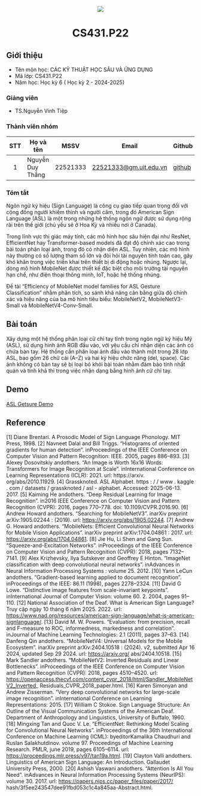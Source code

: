 <p align="center">
  <a href="https://www.uit.edu.vn/"><img src="https://www.uit.edu.vn/sites/vi/files/banner.png"></a>
<h1 align="center"><b>CS431.P22</b></h1>

## Giới thiệu
* Tên môn học: CÁC KỸ THUẬT HỌC SÂU VÀ ỨNG DỤNG
* Mã lớp: CS431.P22
* Năm học: Học kỳ 6 ( Học kỳ 2 - 2024-2025)

### Giảng viên
* TS.Nguyễn Vinh Tiệp

### Thành viên nhóm

| STT | Họ và tên | MSSV | Email | Github |
| :---: | --- | --- | --- | --- |
| 1 | Nguyễn Duy Thắng | 22521333 | 22521333@gm.uit.edu.vn | [github](https://github.com/DyThen-Kumo) |

### Tóm tắt
Ngôn ngữ ký hiệu (Sign Language) là công cụ giao tiếp quan trọng đối với cộng đồng người khiếm thính và người câm, trong đó American Sign Language (ASL) là một trong những hệ thống ngôn ngữ được sử dụng rộng rãi trên thế giới (chủ yếu sẽ ở Hoa Kỳ và nhiều nơi ở Canada). 

Trong lĩnh vực thị giác máy tính, các mô hình học sâu hiện đại như ResNet, EfficientNet hay Transformer-based models đã đạt độ chính xác cao trong bài toán phân loại ảnh, trong đó có nhận diện ASL. Tuy nhiên, các mô hình này thường có số lượng tham số lớn và đòi hỏi tài nguyên tính toán cao, gây khó khăn trong việc triển khai trên thiết bị di động hoặc nhúng. Ngược lại, dòng mô hình MobileNet được thiết kế đặc biệt cho môi trường tài nguyên hạn chế, như điện thoại thông minh, IoT, hoặc hệ thống nhúng. 

Đề tài “Efficiency of MobileNet model families for ASL Gesture Classification” nhằm phân tích, so sánh khả năng cân bằng giữa độ chính xác và hiệu năng của ba mô hình tiêu biểu: MobileNetV2, MobileNetV3-Small và MobileNetV4-Conv-Small.

## Bài toán
Xây dựng một hệ thống phân loại cử chỉ tay tĩnh trong ngôn ngữ ký hiệu Mỹ (ASL), sử dụng hình ảnh RGB đầu vào, với yêu cầu chỉ nhận diện các ảnh có chứa bàn tay. Hệ thống cần phân loại ảnh đầu vào thành một trong 28 lớp ASL, bao gồm 26 chữ cái (A–Z) và hai ký hiệu chức năng (del, space). Các ảnh không có bàn tay sẽ bị loại bỏ khỏi bài toán nhằm đảm bảo tính nhất quán và tính khả thi trong việc nhận dạng bằng hình ảnh cử chỉ tay.

## Demo
[ASL Getsure Demo](https://www.youtube.com/watch?v=AU8EJxgciBo)

## Reference
[1] Diane Brentari. A Prosodic Model of Sign Language Phonology. MIT Press, 1998.
[2] Navneet Dalal and Bill Triggs. “Histograms of oriented gradients for human detection”. inProceedings of
the IEEE Conference on Computer Vision and Pattern Recognition: IEEE. 2005, pages 886–893.
[3] Alexey Dosovitskiy andothers. “An Image is Worth 16x16 Words: Transformers for Image Recognition
at Scale”. inInternational Conference on Learning Representations (ICLR): 2021. url: https://arxiv.
org/abs/2010.11929.
[4] Grassknoted. ASL Alphabet. https : / / www . kaggle . com / datasets / grassknoted / asl - alphabet.
Accessed: 2025-06-13. 2017.
[5] Kaiming He andothers. “Deep Residual Learning for Image Recognition”. in2016 IEEE Conference on
Computer Vision and Pattern Recognition (CVPR): 2016, pages 770–778. doi: 10.1109/CVPR.2016.90.
[6] Andrew Howard andothers. “Searching for MobileNetV3”. inarXiv preprint arXiv:1905.02244 : (2019).
url: https://arxiv.org/abs/1905.02244.
[7] Andrew G. Howard andothers. “MobileNets: Efficient Convolutional Neural Networks for Mobile Vision
Applications”. inarXiv preprint arXiv:1704.04861 : 2017. url: https://arxiv.org/abs/1704.04861.
[8] Jie Hu, Li Shen and Gang Sun. “Squeeze-and-Excitation Networks”. inProceedings of the IEEE Conference
on Computer Vision and Pattern Recognition (CVPR): 2018, pages 7132–7141.
[9] Alex Krizhevsky, Ilya Sutskever and Geoffrey E Hinton. “ImageNet classification with deep convolutional
neural networks”. inAdvances in Neural Information Processing Systems : volume 25. 2012.
[10] Yann LeCun andothers. “Gradient-based learning applied to document recognition”. inProceedings of
the IEEE: 86.11 (1998), pages 2278–2324.
[11] David G Lowe. “Distinctive image features from scale-invariant keypoints”. inInternational Journal of
Computer Vision: volume 60. 2. 2004, pages 91–110.
[12] National Association of the Deaf. What is American Sign Language? Truy cập ngày 10 tháng 6 năm 2025.
2022. url: https://www.nad.org/resources/american-sign-language/what-is-american-signlanguage/.
[13] David M. W. Powers. “Evaluation: from precision, recall and F-measure to ROC, informedness, markedness
and correlation”. inJournal of Machine Learning Technologies: 2.1 (2011), pages 37–63.
[14] Danfeng Qin andothers. “MobileNetV4: Universal Models for the Mobile Ecosystem”. inarXiv preprint
arXiv:2404.10518 : (2024). v2, submitted Apr 16 2024, updated Sep 29 2024. url: https://arxiv.org/
abs/2404.10518.
[15] Mark Sandler andothers. “MobileNetV2: Inverted Residuals and Linear Bottlenecks”. inProceedings of
the IEEE Conference on Computer Vision and Pattern Recognition (CVPR): 2018, pages 4510–4520.
url: https://openaccess.thecvf.com/content_cvpr_2018/html/Sandler_MobileNetV2_Inverted_
Residuals_CVPR_2018_paper.html.
[16] Karen Simonyan and Andrew Zisserman. “Very deep convolutional networks for large-scale image recognition”.
inInternational Conference on Learning Representations: 2015.
[17] William C Stokoe. Sign Language Structure: An Outline of the Visual Communication Systems of the
American Deaf. Department of Anthropology and Linguistics, University of Buffalo, 1960.
[18] Mingxing Tan and Quoc V. Le. “EfficientNet: Rethinking Model Scaling for Convolutional Neural Networks”.
inProceedings of the 36th International Conference on Machine Learning (ICML): byeditorKamalika
Chaudhuri and Ruslan Salakhutdinov. volume 97. Proceedings of Machine Learning Research. PMLR,
june 2019, pages 6105–6114. url: https://proceedings.mlr.press/v97/tan19a.html.
[19] Clayton Valli andothers. Linguistics of American Sign Language: An Introduction. Gallaudet University
Press, 2000.
[20] Ashish Vaswani andothers. “Attention Is All You Need”. inAdvances in Neural Information Processing
Systems (NeurIPS): volume 30. 2017. url: https://papers.nips.cc/paper_files/paper/2017/
hash/3f5ee243547dee91fbd053c1c4a845aa-Abstract.html.
